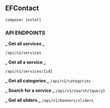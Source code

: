 ## EFContact

```php
composer install
```

### API ENDPOINTS

**_ Get all services _**

`/api/v1/services`

**_ Get all a service _**

`/api/v1/services/{id}`

**_ Get all categories _**
`/api/v1/categories`

**_ Search for a service _**
`/api/v1/search/{query}`

**_ Get all sliders _**
`/api/v1/banners/sliders`
